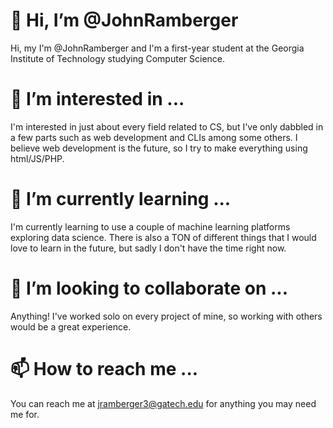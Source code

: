 # 👋 Hi, I’m @JohnRamberger
Hi, my I'm @JohnRamberger and I'm a first-year student at the Georgia Institute of Technology studying Computer Science. 
# 👀 I’m interested in ...
I'm interested in just about every field related to CS, but I've only dabbled in a few parts such as web development and CLIs among some others. I believe web development is the future, so I try to make everything using html/JS/PHP.
# 🌱 I’m currently learning ...
I'm currently learning to use a couple of machine learning platforms exploring data science. There is also a TON of different things that I would love to learn in the future, but sadly I don't have the time right now.
# 💞️ I’m looking to collaborate on ...
Anything! I've worked solo on every project of mine, so working with others would be a great experience. 
# 📫 How to reach me ...
You can reach me at jramberger3@gatech.edu for anything you may need me for. 



 


<!---
JohnRamberger/JohnRamberger is a ✨ special ✨ repository because its `README.md` (this file) appears on your GitHub profile.
You can click the Preview link to take a look at your changes.
--->
